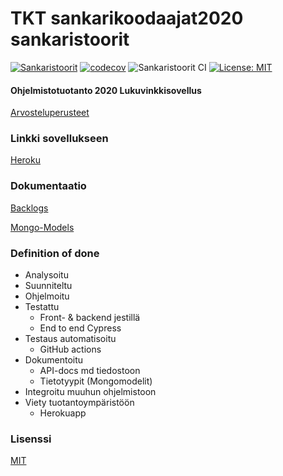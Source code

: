 # TKT sankarikoodaajat2020 sankaristoorit

[![Sankaristoorit](https://img.shields.io/endpoint?url=https://dashboard.cypress.io/badge/detailed/y82e1k/master&style=flat-square&logo=cypress)](https://dashboard.cypress.io/projects/y82e1k/runs)
[![codecov](https://codecov.io/gh/tkt-sankarikoodaajat-2020/sankaristoorit/branch/master/graph/badge.svg?token=RMKET52MUV)](https://codecov.io/gh/tkt-sankarikoodaajat-2020/sankaristoorit)
![Sankaristoorit CI](https://github.com/tkt-sankarikoodaajat-2020/sankaristoorit/workflows/Sankaristoorit%20CI/badge.svg)
[![License: MIT](https://img.shields.io/badge/License-MIT-yellow.svg)](https://opensource.org/licenses/MIT)

#### Ohjelmistotuotanto 2020 Lukuvinkkisovellus

[Arvosteluperusteet](https://ohjelmistotuotanto-hy.github.io/miniprojektin_arvosteluperusteet/#ensimm%C3%A4isen-sprintin-arvosteluperusteet)

### Linkki sovellukseen

[Heroku](https://sankaristoorit-ui.herokuapp.com)

### Dokumentaatio

[Backlogs](https://github.com/orgs/tkt-sankarikoodaajat-2020/projects/1)

[Mongo-Models](https://github.com/tkt-sankarikoodaajat-2020/sankaristoorit/blob/master/sankaristoorit-backend/mongomodels-uml.png)

### Definition of done

- Analysoitu
- Suunniteltu
- Ohjelmoitu
- Testattu
  - Front- & backend jestillä
  - End to end Cypress
- Testaus automatisoitu
  - GitHub actions
- Dokumentoitu
  - API-docs md tiedostoon
  - Tietotyypit (Mongomodelit)
- Integroitu muuhun ohjelmistoon
- Viety tuotantoympäristöön
  - Herokuapp

### Lisenssi

[MIT](https://github.com/tkt-sankarikoodaajat-2020/sankaristoorit/blob/master/LICENSE.md)
